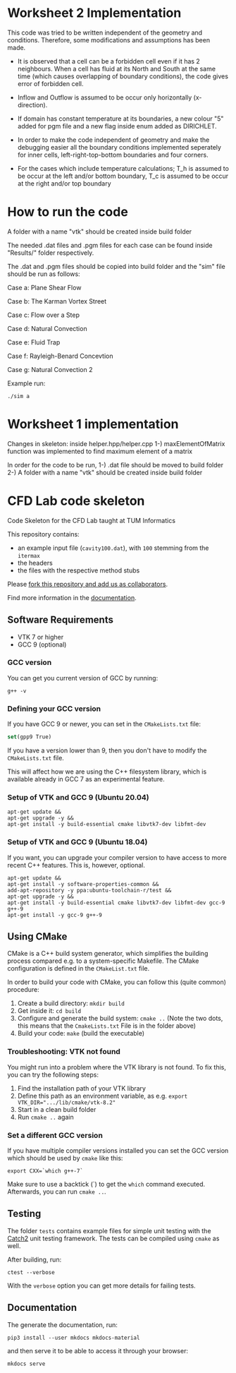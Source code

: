 # Worksheet 2 Implementation

This code was tried to be written independent of the geometry and conditions. Therefore, some modifications and assumptions has been made.

* It is observed that a cell can be a forbidden cell even if it has 2 neighbours. When a cell has fluid at its North and South at the same time (which causes overlapping of boundary conditions), the code gives error of forbidden cell.

* Inflow and Outflow is assumed to be occur only horizontally (x-direction).

* If domain has constant temperature at its boundaries, a new colour "5"  added for pgm file and a new flag inside enum added as DIRICHLET.

* In order to make the code independent of geometry and make the debugging easier all the boundary conditions implemented seperately for inner cells, left-right-top-bottom boundaries and four corners.

* For the cases which include temperature calculations; T_h is assumed to be occur at the left and/or bottom boundary, T_c is assumed to be occur at the right and/or top boundary  


# How to run the code

A folder with a name "vtk" should be created inside build folder

The needed .dat files and .pgm files for each case can be found inside "Results/" folder respectively.

The .dat and .pgm files should be copied into build folder and the "sim" file should be run as follows:

Case a: Plane Shear Flow

Case b: The Karman Vortex Street

Case c: Flow over a Step

Case d: Natural Convection

Case e: Fluid Trap

Case f: Rayleigh-Benard Concevtion

Case g: Natural Convection 2

Example run:

```shell
./sim a

```

# Worksheet 1 implementation

Changes in skeleton: inside helper.hpp/helper.cpp  1-) maxElementOfMatrix function was implemented to find maximum element of a matrix


In order for the code to be run, 1-) .dat file should be moved to build folder
                                 2-) A folder with a name "vtk" should be created inside build folder

# CFD Lab code skeleton

Code Skeleton for the CFD Lab taught at TUM Informatics

This repository contains:

* an example input file (`cavity100.dat`), with `100` stemming from the `itermax`
* the headers
* the files with the respective method stubs

Please [fork this repository and add us as collaborators](https://gitlab.lrz.de/tum-i05/public/cfdlabcodeskeleton/-/wikis/home).

Find more information in the [documentation](https://tum-i05.pages.gitlab.lrz.de/public/cfdlabcodeskeleton/).

## Software Requirements

* VTK 7 or higher
* GCC 9 (optional) 

### GCC version

You can get you current version of GCC by running:

```shell
g++ -v
```

### Defining your GCC version

If you have GCC 9 or newer, you can set in the `CMakeLists.txt` file:

```cmake
set(gpp9 True)
```

If you have a version lower than 9, then you don't have to modify the `CMakeLists.txt` file.

This will affect how we are using the C++ filesystem library, which is available already in GCC 7 as an experimental feature.

### Setup of VTK and GCC 9 (Ubuntu **20.04**)

```
apt-get update &&
apt-get upgrade -y &&
apt-get install -y build-essential cmake libvtk7-dev libfmt-dev
```

### Setup of VTK and GCC 9 (Ubuntu **18.04**)

If you want, you can upgrade your compiler version to have access to more recent C++ features.
This is, however, optional.

```
apt-get update &&
apt-get install -y software-properties-common &&
add-apt-repository -y ppa:ubuntu-toolchain-r/test &&
apt-get upgrade -y &&
apt-get install -y build-essential cmake libvtk7-dev libfmt-dev gcc-9 g++-9
apt-get install -y gcc-9 g++-9
```

## Using CMake

CMake is a C++ build system generator, which simplifies the building process compared e.g. to a system-specific Makefile. The CMake configuration is defined in the `CMakeList.txt` file.

In order to build your code with CMake, you can follow this (quite common) procedure:

1. Create a build directory: `mkdir build`
2. Get inside it: `cd build`
3. Configure and generate the build system: `cmake ..` (Note the two dots, this means that the `CmakeLists.txt` File is in the folder above)
4. Build your code: `make` (build the executable)

### Troubleshooting: VTK not found

You might run into a problem where the VTK library is not found. To fix this, you can try the following steps:

1. Find the installation path of your VTK library 
2. Define this path as an environment variable, as e.g. `export VTK_DIR=".../lib/cmake/vtk-8.2"`
3. Start in a clean build folder
4. Run `cmake ..` again

### Set a different GCC version

If you have multiple compiler versions installed you can set the GCC version which should be used by `cmake` like this:

```shell
export CXX=`which g++-7`
```

Make sure to use a backtick (\`) to get the `which` command executed. Afterwards, you can run `cmake ..`.

## Testing 

The folder `tests` contains example files for simple unit testing with the [Catch2](https://github.com/catchorg/Catch2) unit testing framework. The tests can be compiled using `cmake` as well.

After building, run:

```
ctest --verbose
```

With the `verbose` option you can get more details for failing tests.

## Documentation 

The generate the documentation, run:

```
pip3 install --user mkdocs mkdocs-material
```

and then serve it to be able to access it through your browser:

```
mkdocs serve
```
